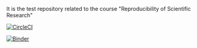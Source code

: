 It is the test repository related to the course "Reproducibility of Scientific Research"

[![CircleCI](https://circleci.com/gh/vloden/Tech-RoSR-2018.svg?style=svg)](https://circleci.com/gh/vloden/Tech-RoSR-2018)

[![Binder](https://mybinder.org/badge.svg)](https://mybinder.org/v2/gh/vloden/Tech-RoSR-2018/master?filepath=src%2FTest.ipynb)